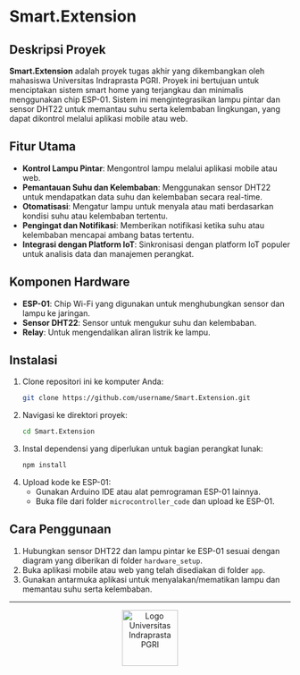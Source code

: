 # Smart.Extension

## Deskripsi Proyek

**Smart.Extension** adalah proyek tugas akhir yang dikembangkan oleh mahasiswa Universitas Indraprasta PGRI. Proyek ini bertujuan untuk menciptakan sistem smart home yang terjangkau dan minimalis menggunakan chip ESP-01. Sistem ini mengintegrasikan lampu pintar dan sensor DHT22 untuk memantau suhu serta kelembaban lingkungan, yang dapat dikontrol melalui aplikasi mobile atau web.

## Fitur Utama

- **Kontrol Lampu Pintar**: Mengontrol lampu melalui aplikasi mobile atau web.
- **Pemantauan Suhu dan Kelembaban**: Menggunakan sensor DHT22 untuk mendapatkan data suhu dan kelembaban secara real-time.
- **Otomatisasi**: Mengatur lampu untuk menyala atau mati berdasarkan kondisi suhu atau kelembaban tertentu.
- **Pengingat dan Notifikasi**: Memberikan notifikasi ketika suhu atau kelembaban mencapai ambang batas tertentu.
- **Integrasi dengan Platform IoT**: Sinkronisasi dengan platform IoT populer untuk analisis data dan manajemen perangkat.

## Komponen Hardware

- **ESP-01**: Chip Wi-Fi yang digunakan untuk menghubungkan sensor dan lampu ke jaringan.
- **Sensor DHT22**: Sensor untuk mengukur suhu dan kelembaban.
- **Relay**: Untuk mengendalikan aliran listrik ke lampu.

## Instalasi

1. Clone repositori ini ke komputer Anda:
    ```sh
    git clone https://github.com/username/Smart.Extension.git
    ```
2. Navigasi ke direktori proyek:
    ```sh
    cd Smart.Extension
    ```
3. Instal dependensi yang diperlukan untuk bagian perangkat lunak:
    ```sh
    npm install
    ```
4. Upload kode ke ESP-01:
    - Gunakan Arduino IDE atau alat pemrograman ESP-01 lainnya.
    - Buka file dari folder `microcontroller_code` dan upload ke ESP-01.

## Cara Penggunaan

1. Hubungkan sensor DHT22 dan lampu pintar ke ESP-01 sesuai dengan diagram yang diberikan di folder `hardware_setup`.
2. Buka aplikasi mobile atau web yang telah disediakan di folder `app`.
3. Gunakan antarmuka aplikasi untuk menyalakan/mematikan lampu dan memantau suhu serta kelembaban.

<!-- ## Diagram Koneksi

![Diagram Koneksi](diagram_koneksi.png)

## Kontribusi

Kami menerima kontribusi dari siapa saja yang tertarik untuk meningkatkan proyek ini. Untuk berkontribusi, silakan ikuti langkah-langkah berikut:

1. Fork repositori ini.
2. Buat branch baru untuk fitur atau perbaikan Anda (`git checkout -b fitur-anda`).
3. Commit perubahan Anda (`git commit -am 'Menambahkan fitur ABC'`).
4. Push branch ke repositori fork Anda (`git push origin fitur-anda`).
5. Buat Pull Request di GitHub.

## Tim Pengembang

- **Nama Mahasiswa 1** - [GitHub](https://github.com/username1)
- **Nama Mahasiswa 2** - [GitHub](https://github.com/username2)
- **Nama Mahasiswa 3** - [GitHub](https://github.com/username3)
- **Nama Mahasiswa 4** - [GitHub](https://github.com/username4)

## Lisensi

Proyek ini dilisensikan di bawah lisensi MIT. Lihat file [LICENSE](LICENSE) untuk informasi lebih lanjut.

## Kontak

Untuk informasi lebih lanjut atau pertanyaan, silakan hubungi kami di email@example.com. -->

---
<p align="center">
    <img src="https://seeklogo.com/images/U/universitas-indraprasta-pgri-logo-233C8D8574-seeklogo.com.png" alt="Logo Universitas Indraprasta PGRI" width="100">
</p>
